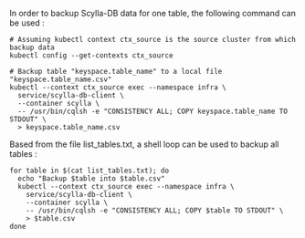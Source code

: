 In order to backup Scylla-DB data for one table, the following command can be used :

```shell
# Assuming kubectl context ctx_source is the source cluster from which backup data
kubectl config --get-contexts ctx_source

# Backup table "keyspace.table_name" to a local file "keyspace.table_name.csv"
kubectl --context ctx_source exec --namespace infra \
  service/scylla-db-client \
  --container scylla \
  -- /usr/bin/cqlsh -e "CONSISTENCY ALL; COPY keyspace.table_name TO STDOUT" \
  > keyspace.table_name.csv
```

Based from the file list_tables.txt, a shell loop can be used to backup all tables :
```shell
for table in $(cat list_tables.txt); do
  echo "Backup $table into $table.csv"
  kubectl --context ctx_source exec --namespace infra \
    service/scylla-db-client \
    --container scylla \
    -- /usr/bin/cqlsh -e "CONSISTENCY ALL; COPY $table TO STDOUT" \
    > $table.csv  
done

```
